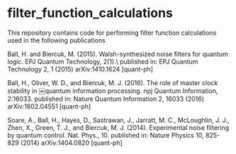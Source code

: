 # filter_function_calculations

This repository contains code for performing filter function calculations used in the following publications

Ball, H. and Biercuk, M. (2015). Walsh-synthesized noise filters for quantum logic. EPJ Quantum Technology, 2(1).\\
published in: EPJ Quantum Technology 2, 1 (2015)
arXiv:1410.1624 [quant-ph]

Ball, H., Oliver, W. D., and Biercuk, M. J. (2016). The role of master clock stability in
￼quantum information processing. npj Quantum Information, 2:16033.
published in: Nature Quantum Information 2, 16033 (2016) 
arXiv:1602.04551 [quant-ph]

Soare, A., Ball, H., Hayes, D., Sastrawan, J., Jarratt, M. C., McLoughlin, J. J., Zhen, X., Green, T. J., and Biercuk, M. J. (2014). Experimental noise filtering by quantum control. Nat. Phys., 10.
published in: Nature Physics 10, 825-829 (2014)
arXiv:1404.0820 [quant-ph]

